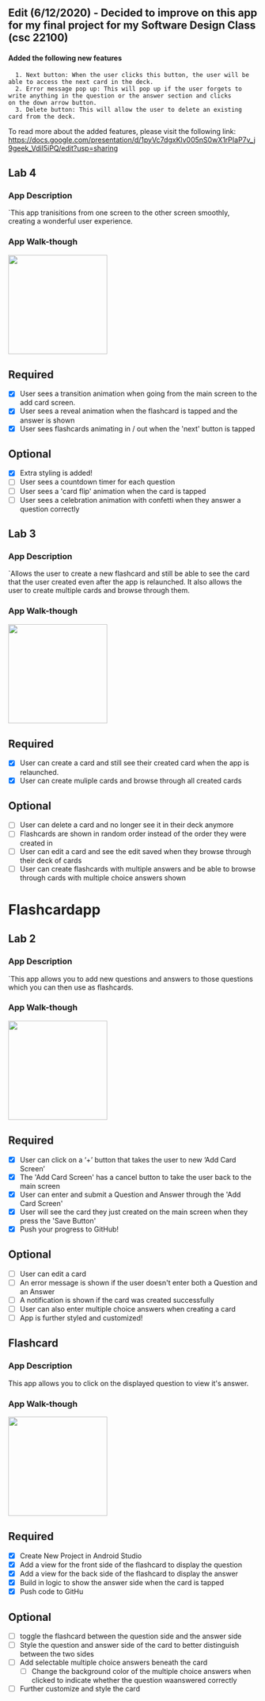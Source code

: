 ## Edit (6/12/2020) - Decided to improve on this app for my final project for my Software Design Class (csc 22100)
#### Added the following new features
      1. Next button: When the user clicks this button, the user will be able to access the next card in the deck. 
      2. Error message pop up: This will pop up if the user forgets to write anything in the question or the answer section and clicks            on the down arrow button. 
      3. Delete button: This will allow the user to delete an existing card from the deck.
To read more about the added features, please visit the following link: https://docs.google.com/presentation/d/1pyVc7dgxKlv005nS0wX1rPIaP7v_j9geek_VdiI5iPQ/edit?usp=sharing

## Lab 4

### App Description
`This app tranisitions from one screen to the other screen smoothly, creating a wonderful user experience.

### App Walk-though
<img src="https://i.imgur.com/i55W2iI.gif" width=200><br>

## Required
- [x] User sees a transition animation when going from the main screen to the add card screen.
- [x] User sees a reveal animation when the flashcard is tapped and the answer is shown
- [x] User sees flashcards animating in / out when the 'next' button is tapped

## Optional
- [x] Extra styling is added!
- [ ] User sees a countdown timer for each question
- [ ] User sees a 'card flip' animation when the card is tapped
- [ ] User sees a celebration animation with confetti when they answer a question correctly

## Lab 3

### App Description
`Allows the user to create a new flashcard and still be able to see the card that the user created even after the app is relaunched. It also allows the user to create multiple cards and browse through them.

### App Walk-though


<img src="https://i.imgur.com/oYbC4r7.gif" width=200><br>

## Required
- [x] User can create a card and still see their created card when the app is relaunched.
- [x] User can create muliple cards and browse through all created cards

## Optional
- [ ] User can delete a card and no longer see it in their deck anymore
- [ ] Flashcards are shown in random order instead of the order they were created in
- [ ] User can edit a card and see the edit saved when they browse through their deck of cards
- [ ] User can create flashcards with multiple answers and be able to browse through cards with multiple choice answers shown

# Flashcardapp
## Lab 2

### App Description
`This app allows you to add new questions and answers to those questions which you can then use as flashcards.

### App Walk-though
<img src="https://i.imgur.com/fzTwHpr.gif" width=200><br>

## Required
- [x] User can click on a ‘+’ button that takes the user to new ‘Add Card Screen’
- [x] The 'Add Card Screen' has a cancel button to take the user back to the main screen
- [x] User can enter and submit a Question and Answer through the 'Add Card Screen'
- [x] User will see the card they just created on the main screen when they press the 'Save Button'
- [x] Push your progress to GitHub!

## Optional
- [ ] User can edit a card
- [ ] An error message is shown if the user doesn't enter both a Question and an Answer
- [ ] A notification is shown if the card was created successfully
- [ ] User can also enter multiple choice answers when creating a card
- [ ] App is further styled and customized!

 ## Flashcard

### App Description
This app allows you to click on the displayed question to view it's answer.

### App Walk-though

<img src="https://i.imgur.com/Yktescm.gif" width=200><br>

## Required
- [x] Create New Project in Android Studio
- [x] Add a view for the front side of the flashcard to display the question
- [x] Add a view for the back side of the flashcard to display the answer
- [x] Build in logic to show the answer side when the card is tapped
- [x] Push code to GitHu
## Optional
- [ ] toggle the flashcard between the question side and the answer side
- [ ] Style the question and answer side of the card to better distinguish between the two sides
- [ ] Add selectable multiple choice answers beneath the card
   - [ ] Change the background color of the multiple choice answers when clicked to indicate whether the question waanswered correctly
- [ ] Further customize and style the card

